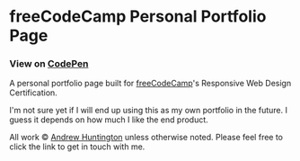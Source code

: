 # freeCodeCamp Personal Portfolio Page

### View on [CodePen](https://codepen.io/strugglebunny/full/qBryoeQ)

A personal portfolio page built for [freeCodeCamp](https://www.freecodecamp.com)'s Responsive Web Design Certification.

I'm not sure yet if I will end up using this as my own portfolio in the future. I guess it depends on how much I like the end product.

All work © [Andrew Huntington](https://andrewhuntington.com) unless otherwise noted. Please feel free to click the link to get in touch with me.

